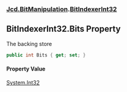 ### [Jcd.BitManipulation](Jcd_BitManipulation.md 'Jcd.BitManipulation').[BitIndexerInt32](Jcd_BitManipulation_BitIndexerInt32.md 'Jcd.BitManipulation.BitIndexerInt32')
## BitIndexerInt32.Bits Property
The backing store  
```csharp
public int Bits { get; set; }
```
#### Property Value
[System.Int32](https://docs.microsoft.com/en-us/dotnet/api/System.Int32 'System.Int32')
